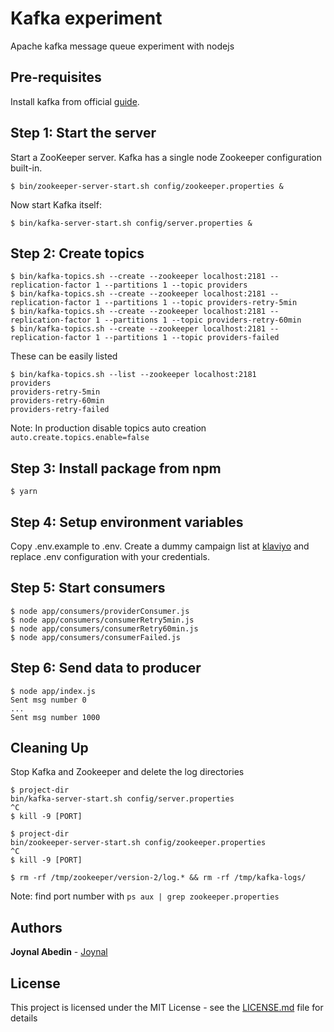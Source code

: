 # Kafka experiment

Apache kafka message queue experiment with nodejs

## Pre-requisites

Install kafka from official [guide](https://kafka.apache.org/quickstart).

## Step 1: Start the server

Start a ZooKeeper server. Kafka has a single node Zookeeper configuration built-in.
```
$ bin/zookeeper-server-start.sh config/zookeeper.properties &
```
Now start Kafka itself:
```
$ bin/kafka-server-start.sh config/server.properties &
```

## Step 2: Create topics
```
$ bin/kafka-topics.sh --create --zookeeper localhost:2181 --replication-factor 1 --partitions 1 --topic providers
$ bin/kafka-topics.sh --create --zookeeper localhost:2181 --replication-factor 1 --partitions 1 --topic providers-retry-5min
$ bin/kafka-topics.sh --create --zookeeper localhost:2181 --replication-factor 1 --partitions 1 --topic providers-retry-60min
$ bin/kafka-topics.sh --create --zookeeper localhost:2181 --replication-factor 1 --partitions 1 --topic providers-failed
```
These can be easily listed
```
$ bin/kafka-topics.sh --list --zookeeper localhost:2181
providers
providers-retry-5min
providers-retry-60min
providers-retry-failed
```
Note: In production disable topics auto creation `auto.create.topics.enable=false`

## Step 3: Install package from npm
```
$ yarn
```

## Step 4: Setup environment variables

Copy .env.example to .env. Create a dummy campaign list at [klaviyo](https://klaviyo.com) and replace .env configuration with your credentials.

## Step 5: Start consumers

```
$ node app/consumers/providerConsumer.js
$ node app/consumers/consumerRetry5min.js
$ node app/consumers/consumerRetry60min.js
$ node app/consumers/consumerFailed.js
```

## Step 6: Send data to producer

```
$ node app/index.js
Sent msg number 0
...
Sent msg number 1000
```

## Cleaning Up
Stop Kafka and Zookeeper and delete the log directories

```
$ project-dir
bin/kafka-server-start.sh config/server.properties
^C
$ kill -9 [PORT]
```

```
$ project-dir
bin/zookeeper-server-start.sh config/zookeeper.properties
^C
$ kill -9 [PORT]
```

```
$ rm -rf /tmp/zookeeper/version-2/log.* && rm -rf /tmp/kafka-logs/
```

Note: find port number with `ps aux | grep zookeeper.properties`

## Authors

**Joynal Abedin** - [Joynal](https://twitter.com/joynaluu)

## License

This project is licensed under the MIT License - see the [LICENSE.md](./LICENSE.md) file for details